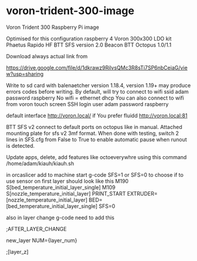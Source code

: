 # voron-trident-300-image
Voron Trident 300 Raspberry Pi image

Optimised for this configuration
raspberry 4
Voron 300x300
LDO kit
Phaetus Rapido HF
BTT SFS version 2.0
Beacon
BTT Octopus 1.0/1.1


Download always actual link from

https://drive.google.com/file/d/1dkrawz9RilvsQMc3R8sTi7SP6nbCeiaG/view?usp=sharing

Write to sd card with balenaetcher version 1.18.4, version 1.19+ may produce errors codes before writing.
By default, will try to connect to wifi ssid adam password raspberry
No wifi = ethernet dhcp
You can also connect to wifi from voron touch screen
SSH login user adam password raspberry

default interface http://voron.local/ if You prefer fluidd http://voron.local:81 

BTT SFS v2 connect to default ports on octopus like in manual.
Attached mounting plate for sfs v2 3mf format.
When done with testing, switch 2 lines in SFS.cfg from False to True to enable automatic pause when runout is detected.

Update apps, delete, add features like octoeverywhre using this command
/home/adam/kiauh/kiauh.sh

in orcaslicer add to machine start g-code SFS=1 or SFS=0 to choose if to use sensor on first layer
should look like this
M190 S[bed_temperature_initial_layer_single]
M109 S[nozzle_temperature_initial_layer]
PRINT_START EXTRUDER=[nozzle_temperature_initial_layer] BED=[bed_temperature_initial_layer_single] SFS=0

also in layer change g-code need to add this

;AFTER_LAYER_CHANGE

new_layer NUM={layer_num}

;[layer_z]


